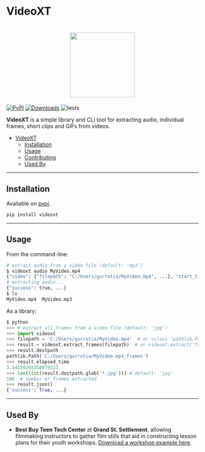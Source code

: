 # VideoXT

<h1 align="center">
  <img src="https://user-images.githubusercontent.com/3451528/222875688-e8d60da9-0439-4996-936d-c75ffd47cb58.png" id="logo" width="170"></a>
</h1>

[![PyPI](https://img.shields.io/pypi/v/videoxt)](https://pypi.org/project/videoxt) [![Downloads](https://static.pepy.tech/badge/videoxt)](https://pepy.tech/project/videoxt) ![tests](https://github.com/gurrutia/videoxt/actions/workflows/tox.yml/badge.svg)

**VideoXT** is a simple library and CLI tool for extracting audio, individual frames, short clips and GIFs from videos.

- [VideoXT](#videoxt)
  - [Installation](#installation)
  - [Usage](#usage)
  - [Contributing](#contributing)
  - [Used By](#used-by)

---

## Installation

Available on [pypi](https://pypi.org/project/videoxt/).

```sh
pip install videoxt
```

---

## Usage

From the command-line:

```sh
# extract audio from a video file (default: 'mp3')
$ videoxt audio MyVideo.mp4
{"video": {"filepath": "C:/Users/gurrutia/MyVideo.mp4", ...}, "start_time": 0, ...}
# extracting audio...
{"success": true, ...}
$ ls
MyVideo.mp4  MyVideo.mp3
```

As a library:

```python
$ python
>>> # extract all frames from a video file (default: 'jpg')
>>> import videoxt
>>> filepath = 'C:/Users/gurrutia/MyVideo.mp4'  # or <class 'pathlib.Path'>
>>> result = videoxt.extract_frames(filepath)  # or videoxt.extract('frames', filepath)
>>> result.destpath
pathlib.Path('C:/Users/gurrutia/MyVideo.mp4_frames')
>>> result.elapsed_time
3.14159265358979323
>>> len(list(result.destpath.glob('*.jpg'))) # default: 'jpg'
100  # number of frames extracted
>>> result.json()
{'success': True, ...}
```

---

## Used By

- **Best Buy Teen Tech Center** at **Grand St. Settlement**, allowing filmmaking instructors to gather film stills that aid in constructing lesson plans for their youth workshops. [Download a workshop example here](https://github.com/gurrutia/videoxt/files/10887456/GSS_Filmmaking_Fall_2022_Transfiguration_Schools_W1.pdf).
